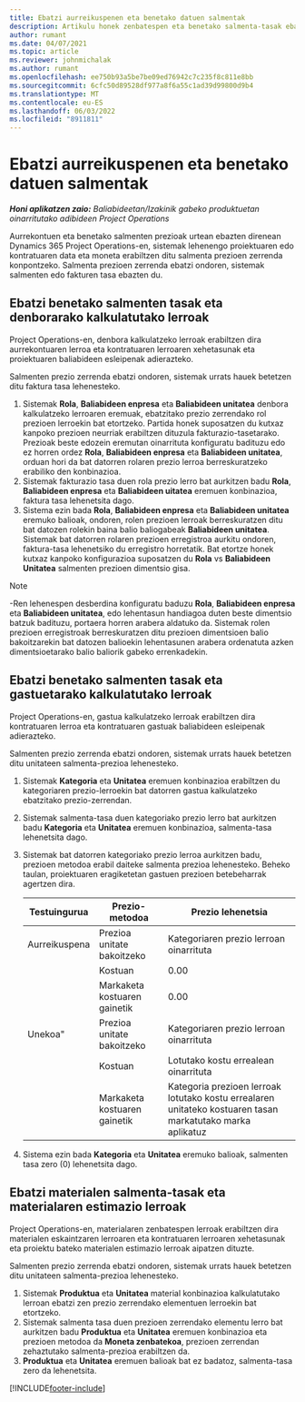 ```yaml
---
title: Ebatzi aurreikuspenen eta benetako datuen salmentak
description: Artikulu honek zenbatespen eta benetako salmenta-tasak ebazteko informazioa eskaintzen du.
author: rumant
ms.date: 04/07/2021
ms.topic: article
ms.reviewer: johnmichalak
ms.author: rumant
ms.openlocfilehash: ee750b93a5be7be09ed76942c7c235f8c811e8bb
ms.sourcegitcommit: 6cfc50d89528df977a8f6a55c1ad39d99800d9b4
ms.translationtype: MT
ms.contentlocale: eu-ES
ms.lasthandoff: 06/03/2022
ms.locfileid: "8911811"
---
```

# <a name="resolve-sales-prices-for-estimates-and-actuals"></a>Ebatzi aurreikuspenen eta benetako datuen salmentak

_**Honi aplikatzen zaio:** Baliabideetan/Izakinik gabeko produktuetan oinarritutako adibideen Project Operations_

Aurrekontuen eta benetako salmenten prezioak urtean ebazten direnean Dynamics 365 Project Operations-en, sistemak lehenengo proiektuaren edo kontratuaren data eta moneta erabiltzen ditu salmenta prezioen zerrenda konpontzeko. Salmenta prezioen zerrenda ebatzi ondoren, sistemak salmenten edo fakturen tasa ebazten du.

## <a name="resolve-sales-rates-on-actual-and-estimate-lines-for-time"></a>Ebatzi benetako salmenten tasak eta denborarako kalkulatutako lerroak

Project Operations-en, denbora kalkulatzeko lerroak erabiltzen dira aurrekontuaren lerroa eta kontratuaren lerroaren xehetasunak eta proiektuaren baliabideen esleipenak adierazteko.

Salmenten prezio zerrenda ebatzi ondoren, sistemak urrats hauek betetzen ditu faktura tasa lehenesteko.

1. Sistemak **Rola**, **Baliabideen enpresa** eta **Baliabideen unitatea** denbora kalkulatzeko lerroaren eremuak, ebatzitako prezio zerrendako rol prezioen lerroekin bat etortzeko. Partida honek suposatzen du kutxaz kanpoko prezioen neurriak erabiltzen dituzula fakturazio-tasetarako. Prezioak beste edozein eremutan oinarrituta konfiguratu badituzu edo ez horren ordez **Rola**, **Baliabideen enpresa** eta **Baliabideen unitatea**, orduan hori da bat datorren rolaren prezio lerroa berreskuratzeko erabiliko den konbinazioa.
2. Sistemak fakturazio tasa duen rola prezio lerro bat aurkitzen badu **Rola**, **Baliabideen enpresa** eta **Baliabideen uitatea** eremuen konbinazioa, faktura tasa lehenetsita dago.
3. Sistema ezin bada **Rola**, **Baliabideen enpresa** eta **Baliabideen unitatea** eremuko balioak, ondoren, rolen prezioen lerroak berreskuratzen ditu bat datozen rolekin baina balio baliogabeak **Baliabideen unitatea**. Sistemak bat datorren rolaren prezioen erregistroa aurkitu ondoren, faktura-tasa lehenetsiko du erregistro horretatik. Bat etortze honek kutxaz kanpoko konfigurazioa suposatzen du **Rola** vs **Baliabideen Unitatea** salmenten prezioen dimentsio gisa.

> [!NOTE]
> -Ren lehenespen desberdina konfiguratu baduzu **Rola**, **Baliabideen enpresa** eta **Baliabideen unitatea**, edo lehentasun handiagoa duten beste dimentsio batzuk badituzu, portaera horren arabera aldatuko da. Sistemak rolen prezioen erregistroak berreskuratzen ditu prezioen dimentsioen balio bakoitzarekin bat datozen balioekin lehentasunen arabera ordenatuta azken dimentsioetarako balio baliorik gabeko errenkadekin.

## <a name="resolve-sales-rates-on-actual-and-estimate-lines-for-expense"></a>Ebatzi benetako salmenten tasak eta gastuetarako kalkulatutako lerroak

Project Operations-en, gastua kalkulatzeko lerroak erabiltzen dira kontratuaren lerroa eta kontratuaren gastuak baliabideen esleipenak adierazteko.

Salmenten prezio zerrenda ebatzi ondoren, sistemak urrats hauek betetzen ditu unitateen salmenta-prezioa lehenesteko.

1. Sistemak **Kategoria** eta **Unitatea** eremuen konbinazioa erabiltzen du kategoriaren prezio-lerroekin bat datorren gastua kalkulatzeko ebatzitako prezio-zerrendan.
2. Sistemak salmenta-tasa duen kategoriako prezio lerro bat aurkitzen badu **Kategoria** eta **Unitatea** eremuen konbinazioa, salmenta-tasa lehenetsita dago.
3. Sistemak bat datorren kategoriako prezio lerroa aurkitzen badu, prezioen metodoa erabil daiteke salmenta prezioa lehenesteko. Beheko taulan, proiektuaren eragiketetan gastuen prezioen betebeharrak agertzen dira.

    | Testuingurua | Prezio-metodoa | Prezio lehenetsia |
    | --- | --- | --- |
    | Aurreikuspena | Prezioa unitate bakoitzeko | Kategoriaren prezio lerroan oinarrituta |
    | &nbsp; | Kostuan | 0.00 |
    | &nbsp; | Markaketa kostuaren gainetik | 0.00 |
    | Unekoa" | Prezioa unitate bakoitzeko | Kategoriaren prezio lerroan oinarrituta |
    | &nbsp; | Kostuan | Lotutako kostu errealean oinarrituta |
    | &nbsp; | Markaketa kostuaren gainetik | Kategoria prezioen lerroak lotutako kostu errealaren unitateko kostuaren tasan markatutako marka aplikatuz |

4. Sistema ezin bada **Kategoria** eta **Unitatea** eremuko balioak, salmenten tasa zero (0) lehenetsita dago.

## <a name="resolve-sales-rates-on-actual-and-estimate-lines-for-material"></a>Ebatzi materialen salmenta-tasak eta materialaren estimazio lerroak

Project Operations-en, materialaren zenbatespen lerroak erabiltzen dira materialen eskaintzaren lerroaren eta kontratuaren lerroaren xehetasunak eta proiektu bateko materialen estimazio lerroak aipatzen dituzte.

Salmenten prezio zerrenda ebatzi ondoren, sistemak urrats hauek betetzen ditu unitateen salmenta-prezioa lehenesteko.

1. Sistemak **Produktua** eta **Unitatea** material konbinazioa kalkulatutako lerroan ebatzi zen prezio zerrendako elementuen lerroekin bat etortzeko.
2. Sistemak salmenta tasa duen prezioen zerrendako elementu lerro bat aurkitzen badu **Produktua** eta **Unitatea** eremuen konbinazioa eta prezioen metodoa da **Moneta zenbatekoa**, prezioen zerrendan zehaztutako salmenta-prezioa erabiltzen da.
3. **Produktua** eta **Unitatea** eremuen balioak bat ez badatoz, salmenta-tasa zero da lehenetsita.



[!INCLUDE[footer-include](../includes/footer-banner.md)]

